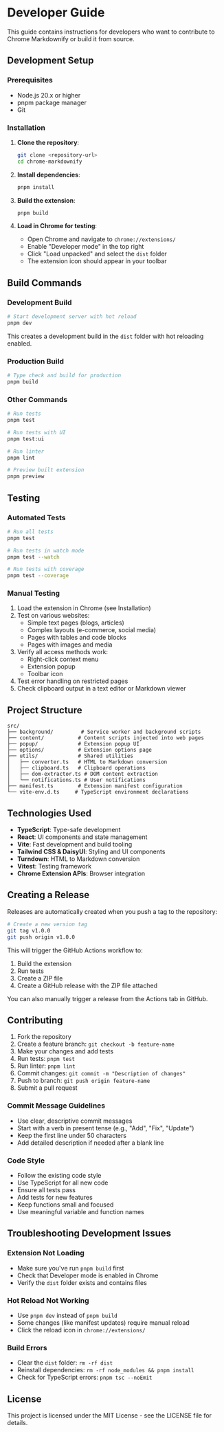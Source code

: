 # Developer Guide

This guide contains instructions for developers who want to contribute to Chrome Markdownify or build it from source.

## Development Setup

### Prerequisites

- Node.js 20.x or higher
- pnpm package manager
- Git

### Installation

1. **Clone the repository**:

   ```bash
   git clone <repository-url>
   cd chrome-markdownify
   ```

2. **Install dependencies**:

   ```bash
   pnpm install
   ```

3. **Build the extension**:

   ```bash
   pnpm build
   ```

4. **Load in Chrome for testing**:
   - Open Chrome and navigate to `chrome://extensions/`
   - Enable "Developer mode" in the top right
   - Click "Load unpacked" and select the `dist` folder
   - The extension icon should appear in your toolbar

## Build Commands

### Development Build

```bash
# Start development server with hot reload
pnpm dev
```

This creates a development build in the `dist` folder with hot reloading enabled.

### Production Build

```bash
# Type check and build for production
pnpm build
```

### Other Commands

```bash
# Run tests
pnpm test

# Run tests with UI
pnpm test:ui

# Run linter
pnpm lint

# Preview built extension
pnpm preview
```

## Testing

### Automated Tests

```bash
# Run all tests
pnpm test

# Run tests in watch mode
pnpm test --watch

# Run tests with coverage
pnpm test --coverage
```

### Manual Testing

1. Load the extension in Chrome (see Installation)
2. Test on various websites:
   - Simple text pages (blogs, articles)
   - Complex layouts (e-commerce, social media)
   - Pages with tables and code blocks
   - Pages with images and media
3. Verify all access methods work:
   - Right-click context menu
   - Extension popup
   - Toolbar icon
4. Test error handling on restricted pages
5. Check clipboard output in a text editor or Markdown viewer

## Project Structure

```
src/
├── background/         # Service worker and background scripts
├── content/           # Content scripts injected into web pages
├── popup/             # Extension popup UI
├── options/           # Extension options page
├── utils/             # Shared utilities
│   ├── converter.ts   # HTML to Markdown conversion
│   ├── clipboard.ts   # Clipboard operations
│   ├── dom-extractor.ts # DOM content extraction
│   └── notifications.ts # User notifications
├── manifest.ts        # Extension manifest configuration
└── vite-env.d.ts     # TypeScript environment declarations
```

## Technologies Used

- **TypeScript**: Type-safe development
- **React**: UI components and state management
- **Vite**: Fast development and build tooling
- **Tailwind CSS & DaisyUI**: Styling and UI components
- **Turndown**: HTML to Markdown conversion
- **Vitest**: Testing framework
- **Chrome Extension APIs**: Browser integration

## Creating a Release

Releases are automatically created when you push a tag to the repository:

```bash
# Create a new version tag
git tag v1.0.0
git push origin v1.0.0
```

This will trigger the GitHub Actions workflow to:

1. Build the extension
2. Run tests
3. Create a ZIP file
4. Create a GitHub release with the ZIP file attached

You can also manually trigger a release from the Actions tab in GitHub.

## Contributing

1. Fork the repository
2. Create a feature branch: `git checkout -b feature-name`
3. Make your changes and add tests
4. Run tests: `pnpm test`
5. Run linter: `pnpm lint`
6. Commit changes: `git commit -m "Description of changes"`
7. Push to branch: `git push origin feature-name`
8. Submit a pull request

### Commit Message Guidelines

- Use clear, descriptive commit messages
- Start with a verb in present tense (e.g., "Add", "Fix", "Update")
- Keep the first line under 50 characters
- Add detailed description if needed after a blank line

### Code Style

- Follow the existing code style
- Use TypeScript for all new code
- Ensure all tests pass
- Add tests for new features
- Keep functions small and focused
- Use meaningful variable and function names

## Troubleshooting Development Issues

### Extension Not Loading

- Make sure you've run `pnpm build` first
- Check that Developer mode is enabled in Chrome
- Verify the `dist` folder exists and contains files

### Hot Reload Not Working

- Use `pnpm dev` instead of `pnpm build`
- Some changes (like manifest updates) require manual reload
- Click the reload icon in `chrome://extensions/`

### Build Errors

- Clear the `dist` folder: `rm -rf dist`
- Reinstall dependencies: `rm -rf node_modules && pnpm install`
- Check for TypeScript errors: `pnpm tsc --noEmit`

## License

This project is licensed under the MIT License - see the LICENSE file for details.
